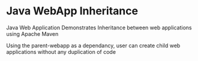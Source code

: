 # Java WebApp Inheritance
Java Web Application Demonstrates Inheritance between web applications using Apache Maven

Using the parent-webapp as a dependancy, user can create child web applications without any duplication of code
